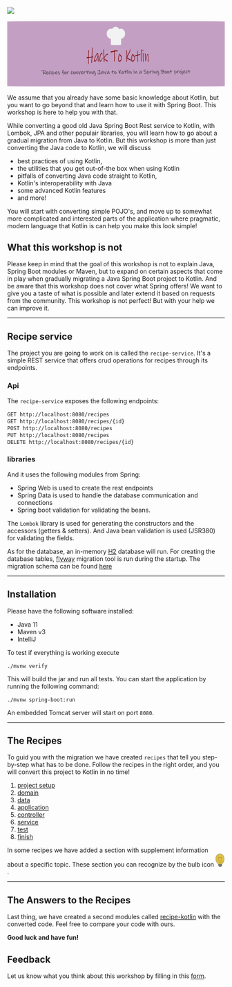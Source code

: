 ![](https://github.com/alimeshkat/hack-to-kotlin/actions/workflows/build.yml/badge.svg)

![](recipes/sources/png/HackToKotlinLogo.png)

We assume that you already have some basic knowledge about Kotlin, but you want to go beyond that and learn how to use
it with Spring Boot.
This workshop is here to help you with that.

While converting a good old Java Spring Boot Rest service to Kotlin, with Lombok, JPA and other populair libraries,
you will learn how to go about a gradual migration from Java to Kotlin. But this workshop is more than just converting the Java code to Kotlin,
we will discuss

- best practices of using Kotlin,
- the utilities that you get out-of-the box when using Kotlin
- pitfalls of converting Java code straight to Kotlin,
- Kotlin's interoperability with Java
- some advanced Kotlin features
- and more!

You will start with converting simple POJO's, and move up to somewhat more complicated and interested parts of the
application where pragmatic, modern language that Kotlin is can help you make this look simple!

## What this workshop is not

Please keep in mind that the goal of this workshop is not to explain Java, Spring Boot modules or Maven, but to expand on
certain aspects that come in play when gradually
migrating a Java Spring Boot project to Kotlin. And be aware that this workshop does not cover what Spring offers! We want to give
you a taste of what is
possible and later extend it based on requests from the community. 
This workshop is not perfect! But with your help we can improve it.

---

## Recipe service

The project you are going to work on is called the `recipe-service`.
It's a simple REST service that offers crud operations for recipes through its endpoints.

### Api

The `recipe-service` exposes the following endpoints:

````
GET http://localhost:8080/recipes
GET http://localhost:8080/recipes/{id}
POST http://localhost:8080/recipes
PUT http://localhost:8080/recipes
DELETE http://localhost:8080/recipes/{id}
````

### libraries 

And it uses the following modules from Spring:

- Spring Web is used to create the rest endpoints
- Spring Data is used to handle the database communication and connections
- Spring boot validation for validating the beans.

The `Lombok` library is used for generating the constructors and the accessors (getters & setters).
And Java bean validation is used (JSR380) for validating the fields.

As for the database, an in-memory [H2](https://www.h2database.com/html/main.html) database will run.
For creating the database tables, [flyway](https://flywaydb.org/documentation/getstarted/how) migration
tool is run during the startup.
The migration schema can be found [here](recipe-java/src/main/resources/db/migration/V1_0__recipes.sql)

---

## Installation

Please have the following software installed:

- Java 11
- Maven v3
- IntelliJ

To test if everything is working execute

```shell 
./mvnw verify
```

This will build the jar and run all tests. You can start the application by running the following command:

```shell
./mvnw spring-boot:run
```

An embedded Tomcat server will start on port ``8080``.

---

## The Recipes

To guid you with the migration we have created `recipes` that tell you step-by-step what has to be done.
Follow the recipes in the right order, and you will convert this project to Kotlin in no time!

1) [project setup](recipes/1-project-setup/Recipe.md)  
2) [domain](recipes/2-domain-models/Recipe.md)  
3) [data](recipes/3-data/Recipe.md)  
4) [application](recipes/4-application/Recipe.md)  
5) [controller](recipes/5-controller/Recipe.md)  
6) [service](recipes/6-service/Recipe.md)  
7) [test](recipes/7-test/Recipe.md)    
8) [finish](recipes/Finish.md)

In some recipes we have added a section with supplement information about a specific topic.
These section you can recognize by the bulb icon ![](recipes/sources/png/light-bulb-xs.png).  

---

## The Answers to the Recipes

Last thing, we have created a second modules called [recipe-kotlin](recipe-kotlin) with the converted code.
Feel free to compare your code with ours.

**Good luck and have fun!**

## Feedback

Let us know what you think about this workshop by filling in this [form](https://forms.gle/NYLUQQYk4YKRGB5DA).
